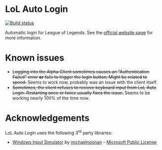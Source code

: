 # LoL Auto Login
[![Build status](https://ci.appveyor.com/api/projects/status/ie2065acev0ag2v7?svg=true)](https://ci.appveyor.com/project/nicoco007/lol-auto-login)

Automatic login for League of Legends. See the [official website page](https://www.nicoco007.com/other-stuff/lol-auto-login/) for more information.

# Known issues
* ~~Logging into the Alpha Client sometimes causes an "Authentication Failed" error **or** fails to trigger the login button; Might be related to speed.~~ Seems to work now, probably was an issue with the client itself.
* ~~Sometimes, the client refuses to recieve keyboard input from LoL Auto Login. Restarting once or twice usually fixes the issue.~~ Seems to be working nearly 100% of the time now.

# Acknowledgements
LoL Auto Login uses the following 3<sup>rd</sup> party libraries:
* [Windows Input Simulator](https://inputsimulator.codeplex.com/) by [michaelnoonan](https://www.codeplex.com/site/users/view/michaelnoonan) &ndash; [Microsoft Public License](https://msdn.microsoft.com/en-us/library/ff647676.aspx)

